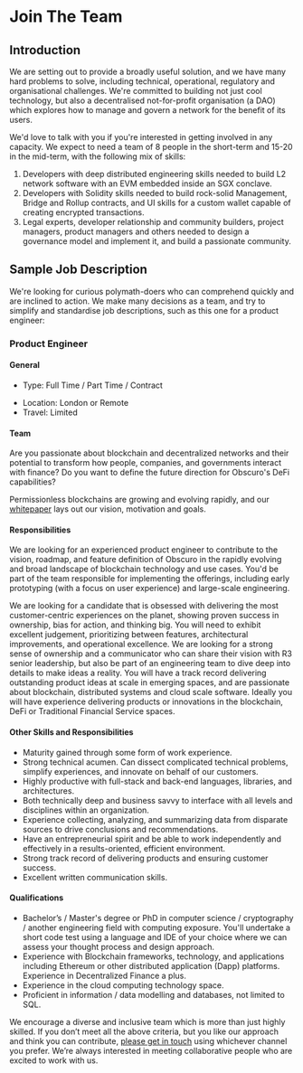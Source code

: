 # Join The Team

## Introduction
We are setting out to provide a broadly useful solution, and we have many hard problems to solve, including technical, operational, regulatory and organisational challenges. We're committed to building not just cool technology, but also a decentralised not-for-profit organisation (a DAO) which explores how to manage and govern a network for the benefit of its users.

We'd love to talk with you if you're interested in getting involved in any capacity. We expect to need a team of 8 people in the short-term and 15-20 in the mid-term, with the following mix of skills:

1. Developers with deep distributed engineering skills needed to build L2 network software with an EVM embedded inside an SGX conclave.
2. Developers with Solidity skills needed to build rock-solid Management, Bridge and Rollup contracts, and UI skills for a custom wallet capable of creating encrypted transactions.
3. Legal experts, developer relationship and community builders, project managers, product managers and others needed to design a governance model and implement it, and build a passionate community.

## Sample Job Description
We're looking for curious polymath-doers who can comprehend quickly and are inclined to action. We make many decisions as a team, and try to simplify and standardise job descriptions, such as this one for a product engineer: 

### Product Engineer
#### General
+ Type: Full Time / Part Time / Contract
* Location: London or Remote
* Travel: Limited

#### Team
Are you passionate about blockchain and decentralized networks and their potential to transform how people, companies, and governments interact with finance? Do you want to define the future direction for Obscuro's DeFi capabilities?

Permissionless blockchains are growing and evolving rapidly, and our [whitepaper](/obscuro-whitepaper/index.md) lays out our vision, motivation and goals.

#### Responsibilities
We are looking for an experienced product engineer to contribute to the vision, roadmap, and feature definition of Obscuro in the rapidly evolving and broad landscape of blockchain technology and use cases. You'd be part of the team responsible for implementing the offerings, including early prototyping (with a focus on user experience) and large-scale engineering.

We are looking for a candidate that is obsessed with delivering the most customer-centric experiences on the planet, showing proven success in ownership, bias for action, and thinking big. You will need to exhibit excellent judgement, prioritizing between features, architectural improvements, and operational excellence. We are looking for a strong sense of ownership and a communicator who can share their vision with R3 senior leadership, but also be part of an engineering team to dive deep into details to make ideas a reality. You will have a track record delivering outstanding product ideas at scale in emerging spaces, and are passionate about blockchain, distributed systems and cloud scale software. Ideally you will have experience delivering products or innovations in the blockchain, DeFi or Traditional Financial Service spaces.

#### Other Skills and Responsibilities
* Maturity gained through some form of work experience.
* Strong technical acumen. Can dissect complicated technical problems, simplify experiences, and innovate on behalf of our customers.
* Highly productive with full-stack and back-end languages, libraries, and architectures.
* Both technically deep and business savvy to interface with all levels and disciplines within an organization.
* Experience collecting, analyzing, and summarizing data from disparate sources to drive conclusions and recommendations.
* Have an entrepreneurial spirit and be able to work independently and effectively in a results-oriented, efficient environment.
* Strong track record of delivering products and ensuring customer success.
* Excellent written communication skills.

#### Qualifications
* Bachelor’s / Master's degree or PhD in computer science / cryptography / another engineering field with computing exposure. You'll undertake a short code test using a language and IDE of your choice where we can assess your thought process and design approach.
* Experience with Blockchain frameworks, technology, and applications including Ethereum or other distributed application (Dapp) platforms. Experience in Decentralized Finance a plus.
* Experience in the cloud computing technology space.
* Proficient in information / data modelling and databases, not limited to SQL.

We encourage a diverse and inclusive team which is more than just highly skilled. If you don’t meet all the above criteria, but you like our approach and think you can contribute, [please get in touch](contact.md) using whichever channel you prefer. We’re always interested in meeting collaborative people who are excited to work with us.